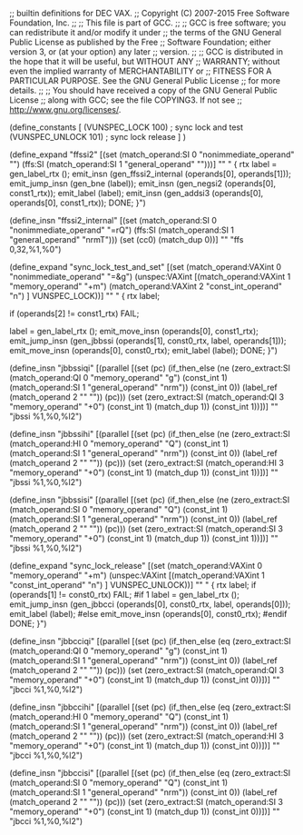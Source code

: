 ;; builtin definitions for DEC VAX.
;; Copyright (C) 2007-2015 Free Software Foundation, Inc.
;;
;; This file is part of GCC.
;;
;; GCC is free software; you can redistribute it and/or modify it under
;; the terms of the GNU General Public License as published by the Free
;; Software Foundation; either version 3, or (at your option) any later
;; version.
;;
;; GCC is distributed in the hope that it will be useful, but WITHOUT ANY
;; WARRANTY; without even the implied warranty of MERCHANTABILITY or
;; FITNESS FOR A PARTICULAR PURPOSE.  See the GNU General Public License
;; for more details.
;;
;; You should have received a copy of the GNU General Public License
;; along with GCC; see the file COPYING3.  If not see
;; <http://www.gnu.org/licenses/>.

(define_constants
  [
    (VUNSPEC_LOCK 100)		; sync lock and test
    (VUNSPEC_UNLOCK 101)	; sync lock release
  ]
)

(define_expand "ffssi2"
  [(set (match_operand:SI 0 "nonimmediate_operand" "")
	(ffs:SI (match_operand:SI 1 "general_operand" "")))]
  ""
  "
{
  rtx label = gen_label_rtx ();
  emit_insn (gen_ffssi2_internal (operands[0], operands[1]));
  emit_jump_insn (gen_bne (label));
  emit_insn (gen_negsi2 (operands[0], const1_rtx));
  emit_label (label);
  emit_insn (gen_addsi3 (operands[0], operands[0], const1_rtx));
  DONE;
}")

(define_insn "ffssi2_internal"
  [(set (match_operand:SI 0 "nonimmediate_operand" "=rQ")
	(ffs:SI (match_operand:SI 1 "general_operand" "nrmT")))
   (set (cc0) (match_dup 0))]
  ""
  "ffs $0,$32,%1,%0")

(define_expand "sync_lock_test_and_set<mode>"
  [(set (match_operand:VAXint 0 "nonimmediate_operand" "=&g")
	(unspec:VAXint [(match_operand:VAXint 1 "memory_operand" "+m")
		    (match_operand:VAXint 2 "const_int_operand" "n")
		   ] VUNSPEC_LOCK))]
  ""
  "
{
  rtx label;

  if (operands[2] != const1_rtx)
    FAIL;

  label = gen_label_rtx ();
  emit_move_insn (operands[0], const1_rtx);
  emit_jump_insn (gen_jbbssi<mode> (operands[1], const0_rtx, label, operands[1]));
  emit_move_insn (operands[0], const0_rtx);
  emit_label (label);
  DONE;
}")

(define_insn "jbbssiqi"
  [(parallel
    [(set (pc)
	  (if_then_else
	    (ne (zero_extract:SI (match_operand:QI 0 "memory_operand" "g")
				 (const_int 1)
				 (match_operand:SI 1 "general_operand" "nrm"))
		(const_int 0))
	    (label_ref (match_operand 2 "" ""))
	    (pc)))
     (set (zero_extract:SI (match_operand:QI 3 "memory_operand" "+0")
			   (const_int 1)
			   (match_dup 1))
	  (const_int 1))])]
  ""
  "jbssi %1,%0,%l2")

(define_insn "jbbssihi"
  [(parallel
    [(set (pc)
	  (if_then_else
	    (ne (zero_extract:SI (match_operand:HI 0 "memory_operand" "Q")
				 (const_int 1)
				 (match_operand:SI 1 "general_operand" "nrm"))
		(const_int 0))
	    (label_ref (match_operand 2 "" ""))
	    (pc)))
     (set (zero_extract:SI (match_operand:HI 3 "memory_operand" "+0")
			   (const_int 1)
			   (match_dup 1))
	  (const_int 1))])]
  ""
  "jbssi %1,%0,%l2")

(define_insn "jbbssisi"
  [(parallel
    [(set (pc)
	  (if_then_else
	    (ne (zero_extract:SI (match_operand:SI 0 "memory_operand" "Q")
				 (const_int 1)
				 (match_operand:SI 1 "general_operand" "nrm"))
		(const_int 0))
	    (label_ref (match_operand 2 "" ""))
	    (pc)))
     (set (zero_extract:SI (match_operand:SI 3 "memory_operand" "+0")
			   (const_int 1)
			   (match_dup 1))
	  (const_int 1))])]
  ""
  "jbssi %1,%0,%l2")


(define_expand "sync_lock_release<mode>"
  [(set (match_operand:VAXint 0 "memory_operand" "+m")
	(unspec:VAXint [(match_operand:VAXint 1 "const_int_operand" "n")
		   ] VUNSPEC_UNLOCK))]
  ""
  "
{
  rtx label;
  if (operands[1] != const0_rtx)
    FAIL;
#if 1
  label = gen_label_rtx ();
  emit_jump_insn (gen_jbbcci<mode> (operands[0], const0_rtx, label, operands[0]));
  emit_label (label);
#else
  emit_move_insn (operands[0], const0_rtx);
#endif
  DONE;
}")

(define_insn "jbbcciqi"
  [(parallel
    [(set (pc)
	  (if_then_else
	    (eq (zero_extract:SI (match_operand:QI 0 "memory_operand" "g")
				 (const_int 1)
				 (match_operand:SI 1 "general_operand" "nrm"))
		(const_int 0))
	    (label_ref (match_operand 2 "" ""))
	    (pc)))
     (set (zero_extract:SI (match_operand:QI 3 "memory_operand" "+0")
			   (const_int 1)
			   (match_dup 1))
	  (const_int 0))])]
  ""
  "jbcci %1,%0,%l2")

(define_insn "jbbccihi"
  [(parallel
    [(set (pc)
	  (if_then_else
	    (eq (zero_extract:SI (match_operand:HI 0 "memory_operand" "Q")
				 (const_int 1)
				 (match_operand:SI 1 "general_operand" "nrm"))
		(const_int 0))
	    (label_ref (match_operand 2 "" ""))
	    (pc)))
     (set (zero_extract:SI (match_operand:HI 3 "memory_operand" "+0")
			   (const_int 1)
			   (match_dup 1))
	  (const_int 0))])]
  ""
  "jbcci %1,%0,%l2")

(define_insn "jbbccisi"
  [(parallel
    [(set (pc)
	  (if_then_else
	    (eq (zero_extract:SI (match_operand:SI 0 "memory_operand" "Q")
				 (const_int 1)
				 (match_operand:SI 1 "general_operand" "nrm"))
		(const_int 0))
	    (label_ref (match_operand 2 "" ""))
	    (pc)))
     (set (zero_extract:SI (match_operand:SI 3 "memory_operand" "+0")
			   (const_int 1)
			   (match_dup 1))
	  (const_int 0))])]
  ""
  "jbcci %1,%0,%l2")

